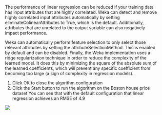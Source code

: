 The performance of linear regression can be reduced if your training data has input attributes
that are highly correlated. Weka can detect and remove highly correlated input attributes
automatically by setting eliminateColinearAttributes to True, which is the default. Additionally,
attributes that are unrelated to the output variable can also negatively impact performance.

Weka can automatically perform feature selection to only select those relevant attributes by
setting the attributeSelectionMethod. This is enabled by default and can be disabled.
Finally, the Weka implementation uses a ridge regularization technique in order to reduce
the complexity of the learned model. It does this by minimizing the square of the absolute sum
of the learned coefficients, which will prevent any specific coefficient from becoming too large (a
sign of complexity in regression models).

1. Click OK to close the algorithm configuration
2. Click the Start button to run the algorithm on the Boston house price dataset
You can see that with the default configuration that linear regression achieves an RMSE of 4.9

![](https://github.com/fenago/katacoda-scenarios/raw/master/machine-learning-mastery-weka/machine-learning-mastery-weka-chapter-18/steps/images/92.png)